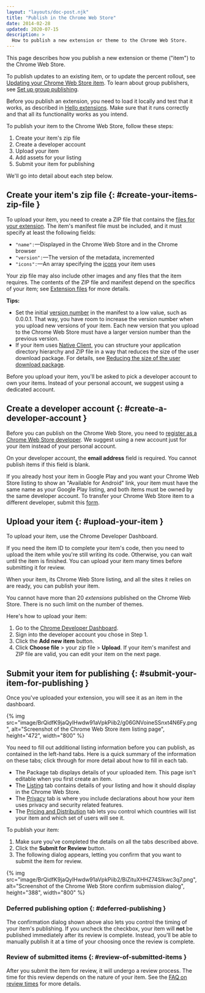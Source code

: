 ```yaml
---
layout: "layouts/doc-post.njk"
title: "Publish in the Chrome Web Store"
date: 2014-02-28
updated: 2020-07-15
description: >
  How to publish a new extension or theme to the Chrome Web Store.
---
```


This page describes how you publish a new extension or theme ("item") to the Chrome Web Store.

<div class="aside aside--note">To publish updates to an existing item, or to update the percent rollout, see <a href="/webstore/update">Updating your Chrome Web Store item</a>. To learn about group publishers, see <a href="/webstore/group-publishers">Set up group publishing</a>.</div>

Before you publish an extension, you need to load it locally and test that it works, as described in
[Hello extensions][3]. Make sure that it runs correctly and that all its functionality works as you
intend.

To publish your item to the Chrome Web Store, follow these steps:

1.  Create your item's zip file
2.  Create a developer account
3.  Upload your item
4.  Add assets for your listing
5.  Submit your item for publishing

We'll go into detail about each step below.

## Create your item's zip file {: #create-your-items-zip-file }

To upload your item, you need to create a ZIP file that contains the [files for your extension][4].
The item's manifest file must be included, and it must specify at least the following fields:

- `"name":`—Displayed in the Chrome Web Store and in the Chrome browser
- `"version":`—The version of the metadata, incremented
- `"icons":`—An array specifying the [icons][5] your item uses

Your zip file may also include other images and any files that the item requires. The contents of
the ZIP file and manifest depend on the specifics of your item; see [Extension files][6] for more
details.

**Tips:**

- Set the initial [version number][7] in the manifest to a low value, such as 0.0.0.1. That way, you
  have room to increase the version number when you upload new versions of your item. Each new
  version that you upload to the Chrome Web Store must have a larger version number than the
  previous version.
- If your item uses [Native Client][8], you can structure your application directory hierarchy and
  ZIP file in a way that reduces the size of the user download package. For details, see [Reducing
  the size of the user download package][9].

Before you upload your item, you'll be asked to pick a developer account to own your items. Instead
of your personal account, we suggest using a dedicated account.

## Create a developer account {: #create-a-developer-account }

Before you can publish on the Chrome Web Store, you need to [register as a Chrome Web Store
developer][10]. We suggest using a new account just for your item instead of your personal account.

<div class="aside aside--note">On your developer account, the <strong>email address</strong> field is required. You cannot publish items if this field is blank.</div>

If you already host your item in Google Play and you want your Chrome Web Store listing to show an
"Available for Android" link, your item must have the same name as your Google Play listing, and
both items must be owned by the same developer account. To transfer your Chrome Web Store item to a
different developer, submit this [form][11].

## Upload your item {: #upload-your-item }

To upload your item, use the Chrome Developer Dashboard.

If you need the item ID to complete your item's code, then you need to upload the item while you're
still writing its code. Otherwise, you can wait until the item is finished. You can upload your item
many times before submitting it for review.

When your item, its Chrome Web Store listing, and all the sites it relies on are ready, you can
publish your item.

<div class="aside aside--note">You cannot have more than 20 <em>extensions</em> published on the Chrome Web Store. There is no such limit on the number of themes.</div>

Here's how to upload your item:

1.  Go to the [Chrome Developer Dashboard][12].
2.  Sign into the developer account you chose in Step 1.
3.  Click the **Add new item** button.
4.  Click **Choose file** > your zip file > **Upload**. If your item's manifest and ZIP file are
    valid, you can edit your item on the next page.

## Submit your item for publishing {: #submit-your-item-for-publishing }

Once you've uploaded your extension, you will see it as an item in the dashboard.

{% img src="image/BrQidfK9jaQyIHwdw91aVpkPiib2/g06GNVoineSSnxt4N6Fy.png",
       alt="Screenshot of the Chrome Web Store item listing page", height="472", width="800" %}

You need to fill out additional listing information before you can publish, as contained in the
left-hand tabs. Here is a quick summary of the information on these tabs; click through for more
detail about how to fill in each tab.

- The Package tab displays details of your uploaded item. This page isn't editable when you first
  create an item.
- The [Listing][13] tab contains details of your listing and how it should display in the Chrome Web
  Store.
- The [Privacy][14] tab is where you include declarations about how your item uses privacy and
  security related features.
- The [Pricing and Distribution][15] tab lets you control which countries will list your item and
  which set of users will see it.

To publish your item:

1.  Make sure you've completed the details on all the tabs described above.
2.  Click the **Submit for Review** button.
3.  The following dialog appears, letting you confirm that you want to submit the item for review.

{% img src="image/BrQidfK9jaQyIHwdw91aVpkPiib2/BiZituXHHZ74SIkwc3q7.png",
       alt="Screenshot of the Chrome Web Store confirm submission dialog",
       height="388", width="800" %}

### Deferred publishing option {: #deferred-publishing }

The confirmation dialog shown above also lets you control the timing of your item's publishing. If
you uncheck the checkbox, your item will **not** be published immediately after its review is
complete. Instead, you'll be able to manually publish it at a time of your choosing once the review
is complete.

### Review of submitted items {: #review-of-submitted-items }

After you submit the item for review, it will undergo a review process. The time for this review
depends on the nature of your item. See the [FAQ on review times][16] for more details.

[1]: /docs/webstore/update
[2]: /docs/webstore/group-publishers
[3]: /docs/extensions/mv2/overview/#hello-extensions
[4]: /docs/extensions/mv2/overview#files
[5]: /docs/extensions/mv2/manifest/icons
[6]: /docs/extensions/mv2/overview#files
[7]: /docs/extensions/mv2/tabs.html#version
[8]: https://developers.google.com/native-client/
[9]:
  https://developer.chrome.com/native-client/devguide/distributing#reducing-the-size-of-the-user-download-package
[10]: /docs/webstore/register
[11]: https://support.google.com/chrome_webstore/contact/dev_account_transfer
[12]: https://chrome.google.com/webstore/devconsole
[13]: /docs/webstore/cws-dashboard-listing
[14]: /docs/webstore/cws-dashboard-privacy
[15]: /docs/webstore/cws-dashboard-distribution
[16]: /docs/webstore/faq#faq-listing-108
